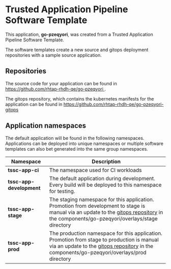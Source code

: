 # Trusted Application Pipeline Software Template

This application, **go-pzeqyori**, was created from a Trusted Application Pipeline Software Template.

The software templates create a new source and gitops deployment repositories with a sample source application. 

## Repositories

The source code for your application can be found in [https://github.com/rhtap-rhdh-qe/go-pzeqyori ](https://github.com/rhtap-rhdh-qe/go-pzeqyori ).
 
The gitops repository, which contains the kubernetes manifests for the application can be found in 
[https://github.com/rhtap-rhdh-qe/go-pzeqyori-gitops ](https://github.com/rhtap-rhdh-qe/go-pzeqyori-gitops ) 

## Application namespaces 

The default application will be found in the following namespaces. Applications can be deployed into unique namespaces or multiple software templates can also bet generated into the same group namespaces.  

|  Namespace   |  Description   |  
| -------- | -------- |
| **tssc-app-ci** | The namespace used for CI workloads |
| **tssc-app-development** | The default application during development. Every build will be deployed to this namespace for testing. |
| **tssc-app-stage** | The staging namespace for this application. Promotion from development to stage is manual via an update to the [gitops repository](https://github.com/rhtap-rhdh-qe/go-pzeqyori-gitops ) in the components/go-pzeqyori/overlays/stage directory |
| **tssc-app-prod** | The production namespace for this application. Promotion from stage to production is manual via an update to the [gitops repository](https://github.com/rhtap-rhdh-qe/go-pzeqyori-gitops ) in the components/go-pzeqyori/overlays/prod directory |